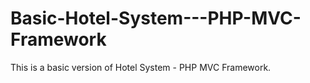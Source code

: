 # Basic-Hotel-System---PHP-MVC-Framework
This is a basic version of Hotel System - PHP MVC Framework.
